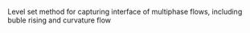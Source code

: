 Level set method for capturing interface of multiphase flows, including buble rising and curvature flow
